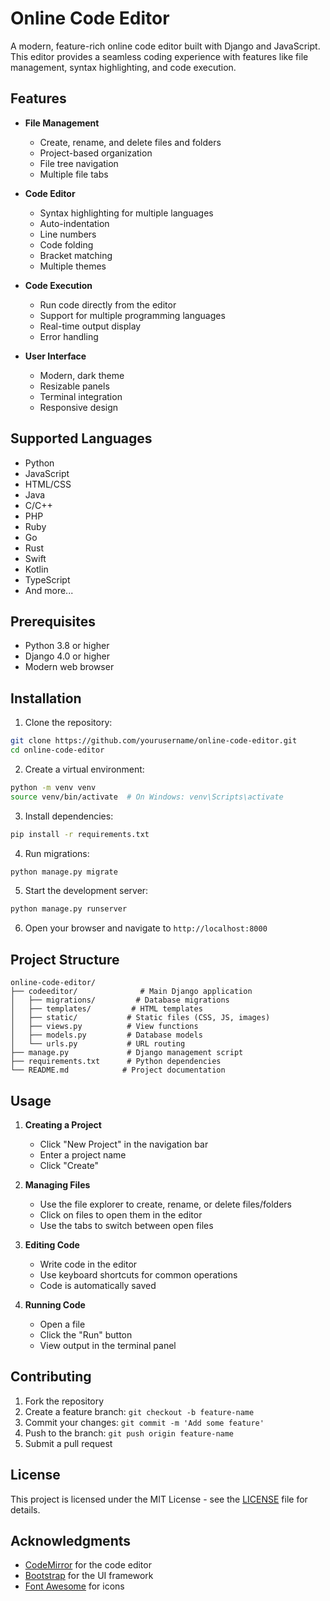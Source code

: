 # Online Code Editor

A modern, feature-rich online code editor built with Django and JavaScript. This editor provides a seamless coding experience with features like file management, syntax highlighting, and code execution.

## Features

- **File Management**
  - Create, rename, and delete files and folders
  - Project-based organization
  - File tree navigation
  - Multiple file tabs

- **Code Editor**
  - Syntax highlighting for multiple languages
  - Auto-indentation
  - Line numbers
  - Code folding
  - Bracket matching
  - Multiple themes

- **Code Execution**
  - Run code directly from the editor
  - Support for multiple programming languages
  - Real-time output display
  - Error handling

- **User Interface**
  - Modern, dark theme
  - Resizable panels
  - Terminal integration
  - Responsive design

## Supported Languages

- Python
- JavaScript
- HTML/CSS
- Java
- C/C++
- PHP
- Ruby
- Go
- Rust
- Swift
- Kotlin
- TypeScript
- And more...

## Prerequisites

- Python 3.8 or higher
- Django 4.0 or higher
- Modern web browser

## Installation

1. Clone the repository:
```bash
git clone https://github.com/yourusername/online-code-editor.git
cd online-code-editor
```

2. Create a virtual environment:
```bash
python -m venv venv
source venv/bin/activate  # On Windows: venv\Scripts\activate
```

3. Install dependencies:
```bash
pip install -r requirements.txt
```

4. Run migrations:
```bash
python manage.py migrate
```

5. Start the development server:
```bash
python manage.py runserver
```

6. Open your browser and navigate to `http://localhost:8000`

## Project Structure

```
online-code-editor/
├── codeeditor/              # Main Django application
│   ├── migrations/         # Database migrations
│   ├── templates/         # HTML templates
│   ├── static/           # Static files (CSS, JS, images)
│   ├── views.py          # View functions
│   ├── models.py         # Database models
│   └── urls.py           # URL routing
├── manage.py             # Django management script
├── requirements.txt      # Python dependencies
└── README.md            # Project documentation
```

## Usage

1. **Creating a Project**
   - Click "New Project" in the navigation bar
   - Enter a project name
   - Click "Create"

2. **Managing Files**
   - Use the file explorer to create, rename, or delete files/folders
   - Click on files to open them in the editor
   - Use the tabs to switch between open files

3. **Editing Code**
   - Write code in the editor
   - Use keyboard shortcuts for common operations
   - Code is automatically saved

4. **Running Code**
   - Open a file
   - Click the "Run" button
   - View output in the terminal panel

## Contributing

1. Fork the repository
2. Create a feature branch: `git checkout -b feature-name`
3. Commit your changes: `git commit -m 'Add some feature'`
4. Push to the branch: `git push origin feature-name`
5. Submit a pull request

## License

This project is licensed under the MIT License - see the [LICENSE](LICENSE) file for details.

## Acknowledgments

- [CodeMirror](https://codemirror.net/) for the code editor
- [Bootstrap](https://getbootstrap.com/) for the UI framework
- [Font Awesome](https://fontawesome.com/) for icons 